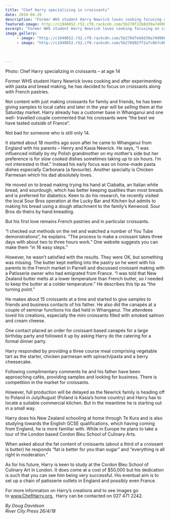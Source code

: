 ```yaml
---
title: "Chef Harry specializing in croissants"
date: 2018-04-26
description: "Former WHS student Harry Newrick loves cooking focusing on croissants along with French pastries..."
featured-image: http://c1940652.r52.cf0.rackcdn.com/5b270f22b8d39a7499002421/Harry-N.gif
excerpt: "Former WHS student Harry Newrick loves cooking focusing on croissants along with French pastries."
image_gallery:
     - image: "http://c1940652.r52.cf0.rackcdn.com/5b270d7eb8d39a749900241f/Harry-Newrick-RCP-26-April-cooking.jpg"
     - image: "http://c1940652.r52.cf0.rackcdn.com/5b270d92ff2a7c6bfc0023d8/Harry-Newrick-RCP-26-April-no-2cooking.jpg"
    
    
    
---
```


<p>Photo: Chef Harry specializing in croissants &ndash; at age 14</p>
<p>Former WHS student Harry Newrick loves cooking and after experimenting with pasta and bread making, he has decided to focus on croissants along with French pastries.</p>
<p>Not content with just making croissants for family and friends, he has been giving samples to local cafes and later in the year will be selling them at the Saturday market. Harry already has a customer base in Whanganui and one well- travelled couple commented that his croissants were &ldquo;the best we have tasted outside of France&rdquo;.</p>
<p>Not bad for someone who is still only 14.</p>
<p>It started about 18 months ago soon after he came to Whanganui from England with his parents &ndash; Henry and Kasia Newrick. He says, &ldquo;I was influenced initially by my Polish grandmother on my mother&rsquo;s side but her preference is for slow cooked dishes sometimes taking up to six hours. I&rsquo;m not interested in that.&rdquo; Instead his early focus was on home-made pasta dishes especially Carbonara (a favourite). Another specialty is Chicken Parmesan which his dad absolutely loves.</p>
<p>He moved on to bread making trying his hand at Ciabatta, an Italian white bread, and sourdough, which has better keeping qualities than most breads and is preferred for diabetics. Keen to do his research, he recently visited the local Sour Bros operation at the Lucky Bar and Kitchen but admits to making his bread using a dough attachment to the family&rsquo;s Kenwood. Sour Bros do theirs by hand kneading.</p>
<p>But his first love remains French pastries and in particular croissants.</p>
<p>&ldquo;I checked out methods on the net and watched a number of You Tube demonstrations&rdquo;, he explains. &ldquo;The process to make a croissant takes three days with about two to three hours work.&rdquo; One website suggests you can make them &ldquo;in 16 easy steps.&rdquo;</p>
<p>However, he wasn&rsquo;t satisfied with the results. They were OK, but something was missing. The butter kept melting into the pastry so he went with his parents to the French market in Parnell and discussed croissant making with a Patisserie owner who had emigrated from France. &ldquo;I was told that New Zealand butter melts at a lower temperature than French butter, so I needed to keep the butter at a colder temperature.&rdquo; He describes this tip as &ldquo;the turning point.&rdquo;</p>
<p>He makes about 15 croissants at a time and started to give samples to friends and business contacts of his father. He also did the canap&eacute;s at a couple of seminar functions his dad held in Whanganui. The attendees loved his creations, especially the mini croissants filled with smoked salmon and cream cheese.&nbsp;</p>
<p>One contact placed an order for croissant based canap&eacute;s for a large birthday party and followed it up by asking Harry do the catering for a formal dinner party.</p>
<p>Harry responded by providing a three course meal comprising vegetable tart as the starter, chicken parmesan with spinach/pasta and a berry cheesecake.</p>
<p>Following complimentary comments he and his father have been approaching caf&eacute;s, providing samples and looking for business. There is competition in the market for croissants.&nbsp;</p>
<p>However, full production will be delayed as the Newrick family is heading off to Poland in July/August (Poland is Kasia&rsquo;s home country) and Harry has to locate a suitable commercial kitchen. But in the meantime he is starting out in a small way.</p>
<p>Harry does his New Zealand schooling at home through Te Kura and is also studying towards the English GCSE qualifications, which having coming from England, he is more familiar with. While in Europe he plans to take a tour of the London based Cordon Bleu School of Culinary Arts.&nbsp;</p>
<p>When asked about the fat content of croissants (about a third of a croissant is butter) he responds &ldquo;fat is better for you than sugar&rdquo; and &ldquo;everything is all right in moderation.&rdquo;</p>
<p>As for his future, Harry is keen to study at the Cordon Bleu School of Culinary Art in London. It does come at a cost of $50,000 but his dedication is such that you can see him being very successful. His eventual aim is to set up a chain of patisserie outlets in England and possibly even France.</p>
<p>For more information on Harry&rsquo;s creations and to see images go to&nbsp;<a href="https://l.facebook.com/l.php?u=http%3A%2F%2Fwww.ChefHarry.org%2F&amp;h=AT0dPFKU7NPbTpCPg-Yqb3rRpnE81DI9UV5KQ5DQp4sIATCQfGJZUfNoFRk3OycGRHQjPsZP9Q4ReJKjGrVW4vCZvM2UfFwNrt1YL5HsA2Ve7hA0IfTSUBtCEVFz8MpVyzmAFPxANTJYa-RAIpzV-ULb" rel="noopener nofollow" target="_blank" data-ft="{&quot;tn&quot;:&quot;-U&quot;}" data-lynx-mode="asynclazy">www.ChefHarry.org.</a>&nbsp; Harry can be contacted on 027 471 2242.</p>
<p><em>By Doug Davidson</em><br /><em>River City Press 26/4/18</em></p>

